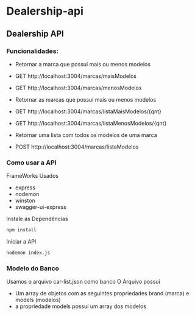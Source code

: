 # Dealership-api

## Dealership API 

### Funcionalidades:

- Retornar a marca que possuí mais ou menos modelos<br>
- GET http://localhost:3004/marcas/maisModelos<br>
- GET http://localhost:3004/marcas/menosModelos<br>

- Retornar as marcas que possuí mais ou menos modelos<br>
- GET http://localhost:3004/marcas/listaMaisModelos/{qnt}<br>
- GET http://localhost:3004/marcas/listaMenosModelos/{qnt}<br>

- Retornar uma lista com todos os modelos de uma marca<br>
- POST http://localhost:3004/marcas/listaModelos<br>

### Como usar a API

FrameWorks Usados
- express
- nodemon
- winston
- swagger-ui-express

Instale as Dependências
```bash
npm install
```

Iniciar a API
```bash
nodemon index.js
```

### Modelo do Banco
Usamos o arquivo car-list.json como banco
O Arquivo possuí
- Um array de objetos com as seguintes propriedades brand (marca) e models (modelos)
- a propriedade models possuí um array dos modelos
